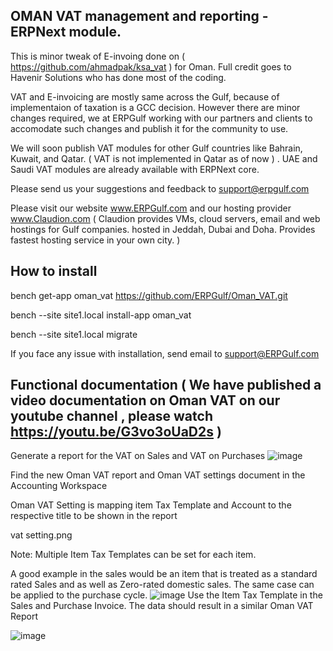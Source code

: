 ## OMAN VAT management and reporting - ERPNext module.

This is minor tweak of E-invoing done on ( https://github.com/ahmadpak/ksa_vat ) for Oman. Full credit goes to Havenir Solutions who has done most of the coding. 

VAT and E-invoicing are mostly same across the Gulf, because of implementaion of taxation is a GCC decision. However there are minor changes required, we at ERPGulf working with our partners and clients to accomodate such changes and publish it for the community to use.

We will soon publish VAT modules for other Gulf countries like Bahrain, Kuwait, and Qatar. ( VAT is not implemented in Qatar as of now ) . UAE and Saudi VAT modules are already available with ERPNext core.

Please send us your suggestions and feedback to support@erpgulf.com

Please visit our website www.ERPGulf.com  and our hosting provider www.Claudion.com  ( Claudion provides VMs, cloud servers, email and web hostings for Gulf  companies. hosted in Jeddah, Dubai and Doha. Provides fastest hosting service in your own city. ) 


How to install
--------------
bench get-app oman_vat https://github.com/ERPGulf/Oman_VAT.git

bench --site site1.local install-app oman_vat

bench --site site1.local migrate


If you face any issue with installation, send email to support@ERPGulf.com 

Functional documentation ( We have published a video documentation on Oman VAT on our youtube channel , please watch https://youtu.be/G3vo3oUaD2s ) 
-------------------------
Generate a report for the VAT on Sales and VAT on Purchases
![image](https://user-images.githubusercontent.com/69480716/153743642-9a3d61d0-cd4a-4951-8262-51f4210579bf.png)

Find the new Oman VAT report and Oman VAT settings document in the Accounting Workspace

Oman VAT Setting is mapping item Tax Template and Account to the respective title to be shown in the report

vat setting.png

Note: Multiple Item Tax Templates can be set for each item.

A good example in the sales would be an item that is treated as a standard rated Sales and as well as Zero-rated domestic sales. The same case can be applied to the purchase cycle.
![image](https://user-images.githubusercontent.com/69480716/153743664-f2e5eccd-820c-460b-822b-fc86d16cd71c.png)
Use the Item Tax Template in the Sales and Purchase Invoice. The data should result in a similar Oman VAT Report

![image](https://user-images.githubusercontent.com/69480716/153743675-83daeba8-4aa7-47fa-ae2f-46b1749f2bb2.png)

